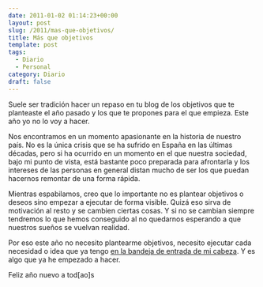 ```yaml
---
date: 2011-01-02 01:14:23+00:00
layout: post
slug: /2011/mas-que-objetivos/
title: Más que objetivos
template: post
tags:
  - Diario
  - Personal
category: Diario
draft: false
---
```


Suele ser tradición hacer un repaso en tu blog de los objetivos que te planteaste el año pasado y los que te propones para el que empieza. Este año yo no lo voy a hacer.

Nos encontramos en un momento apasionante en la historia de nuestro país. No es la única crisis que se ha sufrido en España en las últimas décadas, pero si ha ocurrido en un momento en el que nuestra sociedad, bajo mi punto de vista, está bastante poco preparada para afrontarla y los intereses de las personas en general distan mucho de ser los que puedan hacernos remontar de una forma rápida.

Mientras espabilamos, creo que lo importante no es plantear objetivos o deseos sino empezar a ejecutar de forma visible. Quizá eso sirva de motivación al resto y se cambien ciertas cosas. Y si no se cambian siempre tendremos lo que hemos conseguido al no quedarnos esperando a que nuestros sueños se vuelvan realidad.

Por eso este año no necesito plantearme objetivos, necesito ejecutar cada necesidad o idea que ya tengo [en la bandeja de entrada de mi cabeza](http://es.wikipedia.org/wiki/Getting_Things_Done). Y es algo que ya he empezado a hacer.

Feliz año nuevo a tod[ao]s

